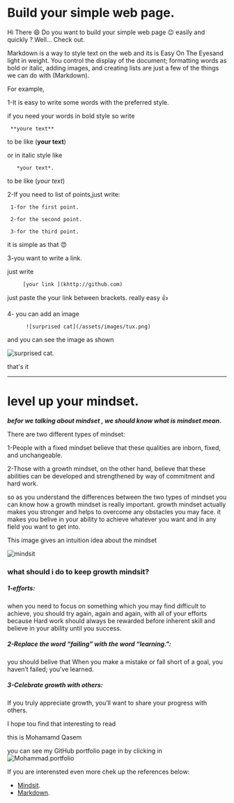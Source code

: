 # Build your simple web page.


Hi There :smile:
Do you want to build your simple web page :wink: easily and quickly ?
Well... Check out.

Markdown is a way to style text on the web and its is Easy On The Eyesand light in weight. You control the display of the document; formatting words as bold or italic, adding images, and creating lists are just a few of the things we can do with (Markdown).

For example,

1-It is easy to write some words with the preferred style.

if you need your words in bold style so write 

     **youre text**
 to be like (**your text**)    

or in italic style like     
       
       *your text*.
       
 to be like (*your text*)  

2-If you need to list of points,just write:

     1-for the first point.
     
     2-for the second point.
     
     3-for the third point.
     
     
it is simple as that :heart_eyes:
     
3-you want to write a link.

just write 

         [your link ](khttp://github.com) 

just paste the your link between brackets. really easy :thumbsup: 

4- you can add an image 

          ![surprised cat](/assets/images/tux.png)
          
 and you can see the image as shown         
          

![surprised cat](https://static.toiimg.com/photo/msid-67586673/67586673.jpg?3918697).

that's it

----------------------------------------------------------------------------------------------------
 # level up your mindset.
 
 ***befor we talking about mindset , we should know what is mindset mean.***
 
 There are two different types of mindset:
 
 1-People with a fixed mindset believe that these qualities are inborn, fixed, and unchangeable.
 
 2-Those with a growth mindset, on the other hand, believe that these abilities can be developed and strengthened by way of commitment and hard work.
 
 so as you understand the differences between the two types of mindset you can know how a growth mindset is really important. growth mindset actually makes you stronger and   helps to overcome any obstacles you may face. it makes you belive in your ability to achieve whatever you want and in any field you want to get into.
 
 This image gives an intuition idea about the mindset
 
 ![mindsit](https://3kllhk1ibq34qk6sp3bhtox1-wpengine.netdna-ssl.com/wp-content/uploads/NewGrowthMindset2.png)
 
 ### what should i do to keep growth mindsit?
 
 ##### *1-efforts:*
 
 when you need to focus on something which you may find difficult to achieve, you should try again, again and again, with all of your efforts because Hard work should always be rewarded before inherent skill and believe in your ability until you success.
 
 ##### *2-Replace the word “failing” with the word “learning.”*:
 
 you should belive that When you make a mistake or fall short of a goal, you haven’t failed; you’ve learned.
 
 ##### *3-Celebrate growth with others*:
 
 If you truly appreciate growth, you’ll want to share your progress with others.
 
 I hope tou find that interesting to read 
 
 this is Mohamamd Qasem
 
 you can see my GitHub portfolio page in by clicking in ![Mohammad.portfolio](https://github.com/Mohammad-Qasem) 
 
 
 If you are interensted even more chek up the references below:
  * [Mindsit](https://www.atlassian.com/blog/inside-atlassian/growth-mindset).
  * [Markdown](https://docs.github.com/en/free-pro-team@latest/github/writing-on-github/basic-writing-and-formatting-syntax).

 
 
 




     
     



